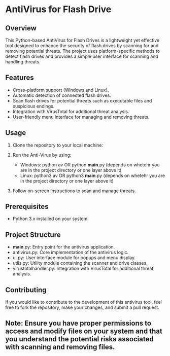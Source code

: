 # AntiVirus for Flash Drive

## Overview

This Python-based AntiVirus for Flash Drives is a lightweight yet effective tool designed to enhance the security of flash drives by scanning for and removing potential threats.
The project uses platform-specific methods to detect flash drives and provides a simple user interface for scanning and handling threats.

## Features

- Cross-platform support (Windows and Linux).
- Automatic detection of connected flash drives.
- Scan flash drives for potential threats such as executable files and suspicious endings.
- Integration with VirusTotal for additional threat analysis.
- User-friendly menu interface for managing and removing threats.

## Usage

1. Clone the repository to your local machine:

2. Run the Anti-Virus by using:
   - Windows: python av OR python __main__.py (depends on whetehr you are in the project directory or one layer above it)
   - Linux: python3 av OR python3 __main__.py (depends on whetehr you are in the project directory or one layer above it)

3. Follow on-screen instructions to scan and manage threats.

## Prerequisites
- Python 3.x installed on your system.

## Project Structure
- __main__.py: Entry point for the antivirus application.
- antivirus.py: Core implementation of the antivirus logic.
- ui.py: User interface module for popups and menu display.
- utils.py: Utility module containing the scanner and drive classes.
- virustotalhandler.py: Integration with VirusTotal for additional threat analysis.

## Contributing
If you would like to contribute to the development of this antivirus tool, feel free to fork the repository, make your changes, and submit a pull request.

## Note: Ensure you have proper permissions to access and modify files on your system and that you understand the potential risks associated with scanning and removing files.
